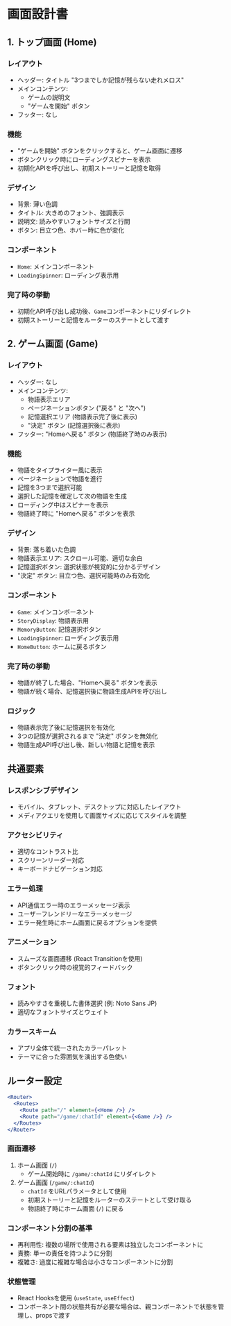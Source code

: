 # 画面設計書

## 1. トップ画面 (Home)

### レイアウト
- ヘッダー: タイトル "3つまでしか記憶が残らない走れメロス"
- メインコンテンツ:
  - ゲームの説明文
  - "ゲームを開始" ボタン
- フッター: なし

### 機能
- "ゲームを開始" ボタンをクリックすると、ゲーム画面に遷移
- ボタンクリック時にローディングスピナーを表示
- 初期化APIを呼び出し、初期ストーリーと記憶を取得

### デザイン
- 背景: 薄い色調
- タイトル: 大きめのフォント、強調表示
- 説明文: 読みやすいフォントサイズと行間
- ボタン: 目立つ色、ホバー時に色が変化

### コンポーネント
- `Home`: メインコンポーネント
- `LoadingSpinner`: ローディング表示用

### 完了時の挙動
- 初期化API呼び出し成功後、`Game`コンポーネントにリダイレクト
- 初期ストーリーと記憶をルーターのステートとして渡す

## 2. ゲーム画面 (Game)

### レイアウト
- ヘッダー: なし
- メインコンテンツ:
  - 物語表示エリア
  - ページネーションボタン ("戻る" と "次へ")
  - 記憶選択エリア (物語表示完了後に表示)
  - "決定" ボタン (記憶選択後に表示)
- フッター: "Homeへ戻る" ボタン (物語終了時のみ表示)

### 機能
- 物語をタイプライター風に表示
- ページネーションで物語を進行
- 記憶を3つまで選択可能
- 選択した記憶を確定して次の物語を生成
- ローディング中はスピナーを表示
- 物語終了時に "Homeへ戻る" ボタンを表示

### デザイン
- 背景: 落ち着いた色調
- 物語表示エリア: スクロール可能、適切な余白
- 記憶選択ボタン: 選択状態が視覚的に分かるデザイン
- "決定" ボタン: 目立つ色、選択可能時のみ有効化

### コンポーネント
- `Game`: メインコンポーネント
- `StoryDisplay`: 物語表示用
- `MemoryButton`: 記憶選択ボタン
- `LoadingSpinner`: ローディング表示用
- `HomeButton`: ホームに戻るボタン

### 完了時の挙動
- 物語が終了した場合、"Homeへ戻る" ボタンを表示
- 物語が続く場合、記憶選択後に物語生成APIを呼び出し

### ロジック
- 物語表示完了後に記憶選択を有効化
- 3つの記憶が選択されるまで "決定" ボタンを無効化
- 物語生成API呼び出し後、新しい物語と記憶を表示

## 共通要素

### レスポンシブデザイン
- モバイル、タブレット、デスクトップに対応したレイアウト
- メディアクエリを使用して画面サイズに応じてスタイルを調整

### アクセシビリティ
- 適切なコントラスト比
- スクリーンリーダー対応
- キーボードナビゲーション対応

### エラー処理
- API通信エラー時のエラーメッセージ表示
- ユーザーフレンドリーなエラーメッセージ
- エラー発生時にホーム画面に戻るオプションを提供

### アニメーション
- スムーズな画面遷移 (React Transitionを使用)
- ボタンクリック時の視覚的フィードバック

### フォント
- 読みやすさを重視した書体選択 (例: Noto Sans JP)
- 適切なフォントサイズとウェイト

### カラースキーム
- アプリ全体で統一されたカラーパレット
- テーマに合った雰囲気を演出する色使い

## ルーター設定

```jsx
<Router>
  <Routes>
    <Route path="/" element={<Home />} />
    <Route path="/game/:chatId" element={<Game />} />
  </Routes>
</Router>
```

### 画面遷移
1. ホーム画面 (`/`)
   - ゲーム開始時に `/game/:chatId` にリダイレクト
2. ゲーム画面 (`/game/:chatId`)
   - `chatId` をURLパラメータとして使用
   - 初期ストーリーと記憶をルーターのステートとして受け取る
   - 物語終了時にホーム画面 (`/`) に戻る

### コンポーネント分割の基準
- 再利用性: 複数の場所で使用される要素は独立したコンポーネントに
- 責務: 単一の責任を持つように分割
- 複雑さ: 過度に複雑な場合は小さなコンポーネントに分割

### 状態管理
- React Hooksを使用 (`useState`, `useEffect`)
- コンポーネント間の状態共有が必要な場合は、親コンポーネントで状態を管理し、propsで渡す
